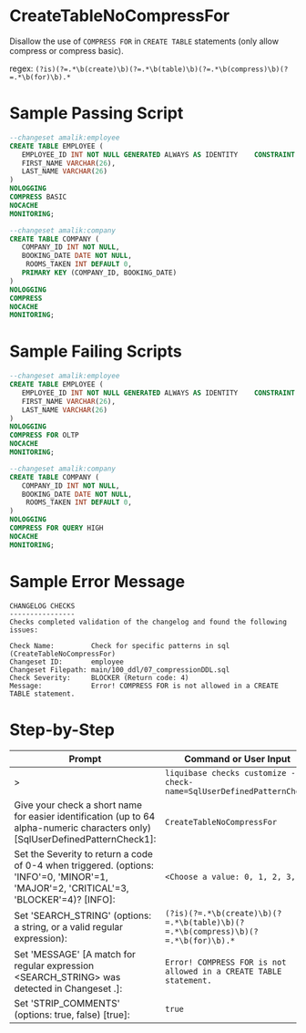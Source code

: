 # CreateTableNoCompressFor

Disallow the use of `COMPRESS FOR` in `CREATE TABLE` statements (only allow compress or compress basic).

regex: `(?is)(?=.*\b(create)\b)(?=.*\b(table)\b)(?=.*\b(compress)\b)(?=.*\b(for)\b).*`

# Sample Passing Script
``` sql
--changeset amalik:employee
CREATE TABLE EMPLOYEE (
   EMPLOYEE_ID INT NOT NULL GENERATED ALWAYS AS IDENTITY	CONSTRAINT PEOPLE_PK PRIMARY KEY, 
   FIRST_NAME VARCHAR(26),
   LAST_NAME VARCHAR(26)
)
NOLOGGING
COMPRESS BASIC
NOCACHE
MONITORING;

--changeset amalik:company
CREATE TABLE COMPANY (
   COMPANY_ID INT NOT NULL, 
   BOOKING_DATE DATE NOT NULL,
	ROOMS_TAKEN INT DEFAULT 0, 
   PRIMARY KEY (COMPANY_ID, BOOKING_DATE)
)
NOLOGGING
COMPRESS
NOCACHE
MONITORING;
```

# Sample Failing Scripts
``` sql
--changeset amalik:employee
CREATE TABLE EMPLOYEE (
   EMPLOYEE_ID INT NOT NULL GENERATED ALWAYS AS IDENTITY	CONSTRAINT PEOPLE_PK, 
   FIRST_NAME VARCHAR(26),
   LAST_NAME VARCHAR(26)
)
NOLOGGING
COMPRESS FOR OLTP
NOCACHE
MONITORING;

--changeset amalik:company
CREATE TABLE COMPANY (
   COMPANY_ID INT NOT NULL, 
   BOOKING_DATE DATE NOT NULL,
	ROOMS_TAKEN INT DEFAULT 0, 
)
NOLOGGING
COMPRESS FOR QUERY HIGH
NOCACHE
MONITORING;
```

# Sample Error Message
```
CHANGELOG CHECKS
----------------
Checks completed validation of the changelog and found the following issues:

Check Name:         Check for specific patterns in sql (CreateTableNoCompressFor)
Changeset ID:       employee
Changeset Filepath: main/100_ddl/07_compressionDDL.sql
Check Severity:     BLOCKER (Return code: 4)
Message:            Error! COMPRESS FOR is not allowed in a CREATE TABLE statement.
```

# Step-by-Step
| Prompt | Command or User Input |
| ------ | ----------------------|
| > | `liquibase checks customize --check-name=SqlUserDefinedPatternCheck` |
| Give your check a short name for easier identification (up to 64 alpha-numeric characters only) [SqlUserDefinedPatternCheck1]: | `CreateTableNoCompressFor` |
| Set the Severity to return a code of 0-4 when triggered. (options: 'INFO'=0, 'MINOR'=1, 'MAJOR'=2, 'CRITICAL'=3, 'BLOCKER'=4)? [INFO]: | `<Choose a value: 0, 1, 2, 3, 4>` |
| Set 'SEARCH_STRING' (options: a string, or a valid regular expression): | `(?is)(?=.*\b(create)\b)(?=.*\b(table)\b)(?=.*\b(compress)\b)(?=.*\b(for)\b).*` |
| Set 'MESSAGE' [A match for regular expression <SEARCH_STRING> was detected in Changeset <CHANGESET>.]: | `Error! COMPRESS FOR is not allowed in a CREATE TABLE statement.` |
| Set 'STRIP_COMMENTS' (options: true, false) [true]: | `true` |
